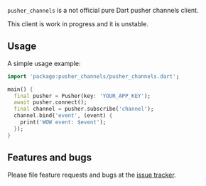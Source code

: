 `pusher_channels` is a not official pure Dart pusher channels client.

This client is work in progress and it is unstable.

## Usage

A simple usage example:

```dart
import 'package:pusher_channels/pusher_channels.dart';

main() {
  final pusher = Pusher(key: 'YOUR_APP_KEY');
  await pusher.connect();
  final channel = pusher.subscribe('channel');
  channel.bind('event', (event) {
    print('WOW event: $event');
  });
}
```

## Features and bugs

Please file feature requests and bugs at the [issue tracker][tracker].

[tracker]: https://github.com/indaband/pusher_channels/issues
